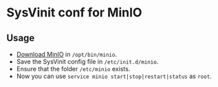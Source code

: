 SysVinit conf for MinIO
=======================

Usage
-----

- [Download MinIO](https://minio.io/downloads) in `/opt/bin/minio`.
- Save the SysVinit config file in `/etc/init.d/minio`.
- Ensure that the folder `/etc/minio` exists.
- Now you can use `service minio start|stop|restart|status` as `root`.
